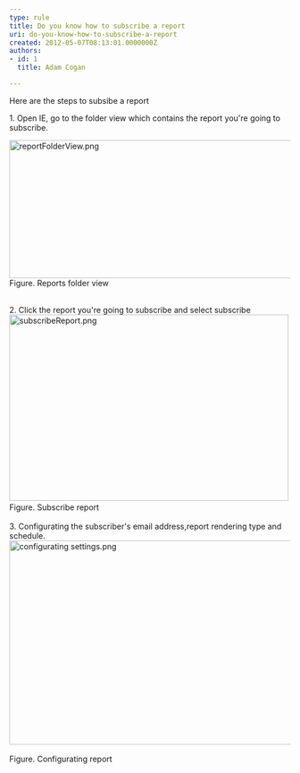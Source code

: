 ```yaml
---
type: rule
title: Do you know how to subscribe a report
uri: do-you-know-how-to-subscribe-a-report
created: 2012-05-07T08:13:01.0000000Z
authors:
- id: 1
  title: Adam Cogan

---
```




<span class='intro'> Here are&#160;the steps to subsibe a report </span>

​1. Open IE,&#160;go to the folder view which contains the report you're going to subscribe.<div><img src="/ReportingSolutions/RulesToBetterReportingSolutions/PublishingImages/reportFolderView.png" alt="reportFolderView.png" class="ssw-rteStyle-ImageArea" style="width&#58;547px;height&#58;247px;" /><div><div class="ssw-rteStyle-FigureNormal">Figure. Reports folder view</div>
<div><br><div><div>2.&#160;Click the report you're going to subscribe and select subscribe</div>
<div><img src="/ReportingSolutions/RulesToBetterReportingSolutions/PublishingImages/subscribeReport.png" alt="subscribeReport.png" class="ssw-rteStyle-ImageArea" style="width&#58;500px;height&#58;333px;" />&#160;</div>
<div class="ssw-rteStyle-FigureNormal">Figure. Subscribe report</div>
<div class="ssw-rteStyle-FigureNormal"><br></div>
<div>3.&#160;Configurating the subscriber's email address,report rendering type and schedule.</div>
<div><img src="/ReportingSolutions/RulesToBetterReportingSolutions/PublishingImages/configurating%20settings.png" alt="configurating settings.png" class="ssw-rteStyle-ImageArea" style="height&#58;365px;width&#58;521px;" />&#160;</div>
<div class="ssw-rteStyle-FigureNormal">Figure. Configurating report</div>
<div><br><br><br><br><br></div></div></div></div></div>


